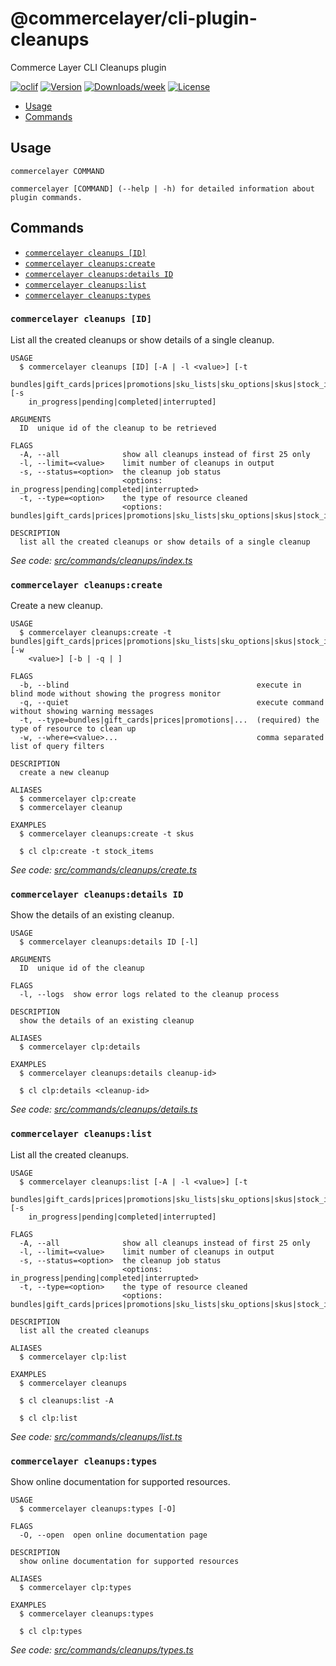 # @commercelayer/cli-plugin-cleanups

Commerce Layer CLI Cleanups plugin

[![oclif](https://img.shields.io/badge/cli-oclif-brightgreen.svg)](https://oclif.io)
[![Version](https://img.shields.io/npm/v/@commercelayer/cli-plugin-cleanups.svg)](https://npmjs.org/package/@commercelayer/cli-plugin-cleanups)
[![Downloads/week](https://img.shields.io/npm/dw/@commercelayer/cli-plugin-cleanups.svg)](https://npmjs.org/package/@commercelayer/cli-plugin-cleanups)
[![License](https://img.shields.io/npm/l/@commercelayer/cli-plugin-cleanups.svg)](https://github.com/@commercelayer/cli-plugin-cleanups/blob/master/package.json)

<!-- toc -->

* [Usage](#usage)
* [Commands](#commands)
<!-- tocstop -->
## Usage
<!-- usage -->

```sh-session
commercelayer COMMAND

commercelayer [COMMAND] (--help | -h) for detailed information about plugin commands.
```
<!-- usagestop -->
## Commands
<!-- commands -->

* [`commercelayer cleanups [ID]`](#commercelayer-cleanups-id)
* [`commercelayer cleanups:create`](#commercelayer-cleanupscreate)
* [`commercelayer cleanups:details ID`](#commercelayer-cleanupsdetails-id)
* [`commercelayer cleanups:list`](#commercelayer-cleanupslist)
* [`commercelayer cleanups:types`](#commercelayer-cleanupstypes)

### `commercelayer cleanups [ID]`

List all the created cleanups or show details of a single cleanup.

```sh-session
USAGE
  $ commercelayer cleanups [ID] [-A | -l <value>] [-t
    bundles|gift_cards|prices|promotions|sku_lists|sku_options|skus|stock_items] [-s
    in_progress|pending|completed|interrupted]

ARGUMENTS
  ID  unique id of the cleanup to be retrieved

FLAGS
  -A, --all              show all cleanups instead of first 25 only
  -l, --limit=<value>    limit number of cleanups in output
  -s, --status=<option>  the cleanup job status
                         <options: in_progress|pending|completed|interrupted>
  -t, --type=<option>    the type of resource cleaned
                         <options: bundles|gift_cards|prices|promotions|sku_lists|sku_options|skus|stock_items>

DESCRIPTION
  list all the created cleanups or show details of a single cleanup
```

_See code: [src/commands/cleanups/index.ts](https://github.com/commercelayer/commercelayer-cli-plugin-cleanups/blob/main/src/commands/cleanups/index.ts)_

### `commercelayer cleanups:create`

Create a new cleanup.

```sh-session
USAGE
  $ commercelayer cleanups:create -t bundles|gift_cards|prices|promotions|sku_lists|sku_options|skus|stock_items [-w
    <value>] [-b | -q | ]

FLAGS
  -b, --blind                                          execute in blind mode without showing the progress monitor
  -q, --quiet                                          execute command without showing warning messages
  -t, --type=bundles|gift_cards|prices|promotions|...  (required) the type of resource to clean up
  -w, --where=<value>...                               comma separated list of query filters

DESCRIPTION
  create a new cleanup

ALIASES
  $ commercelayer clp:create
  $ commercelayer cleanup

EXAMPLES
  $ commercelayer cleanups:create -t skus

  $ cl clp:create -t stock_items
```

_See code: [src/commands/cleanups/create.ts](https://github.com/commercelayer/commercelayer-cli-plugin-cleanups/blob/main/src/commands/cleanups/create.ts)_

### `commercelayer cleanups:details ID`

Show the details of an existing cleanup.

```sh-session
USAGE
  $ commercelayer cleanups:details ID [-l]

ARGUMENTS
  ID  unique id of the cleanup

FLAGS
  -l, --logs  show error logs related to the cleanup process

DESCRIPTION
  show the details of an existing cleanup

ALIASES
  $ commercelayer clp:details

EXAMPLES
  $ commercelayer cleanups:details cleanup-id>

  $ cl clp:details <cleanup-id>
```

_See code: [src/commands/cleanups/details.ts](https://github.com/commercelayer/commercelayer-cli-plugin-cleanups/blob/main/src/commands/cleanups/details.ts)_

### `commercelayer cleanups:list`

List all the created cleanups.

```sh-session
USAGE
  $ commercelayer cleanups:list [-A | -l <value>] [-t
    bundles|gift_cards|prices|promotions|sku_lists|sku_options|skus|stock_items] [-s
    in_progress|pending|completed|interrupted]

FLAGS
  -A, --all              show all cleanups instead of first 25 only
  -l, --limit=<value>    limit number of cleanups in output
  -s, --status=<option>  the cleanup job status
                         <options: in_progress|pending|completed|interrupted>
  -t, --type=<option>    the type of resource cleaned
                         <options: bundles|gift_cards|prices|promotions|sku_lists|sku_options|skus|stock_items>

DESCRIPTION
  list all the created cleanups

ALIASES
  $ commercelayer clp:list

EXAMPLES
  $ commercelayer cleanups

  $ cl cleanups:list -A

  $ cl clp:list
```

_See code: [src/commands/cleanups/list.ts](https://github.com/commercelayer/commercelayer-cli-plugin-cleanups/blob/main/src/commands/cleanups/list.ts)_

### `commercelayer cleanups:types`

Show online documentation for supported resources.

```sh-session
USAGE
  $ commercelayer cleanups:types [-O]

FLAGS
  -O, --open  open online documentation page

DESCRIPTION
  show online documentation for supported resources

ALIASES
  $ commercelayer clp:types

EXAMPLES
  $ commercelayer cleanups:types

  $ cl clp:types
```

_See code: [src/commands/cleanups/types.ts](https://github.com/commercelayer/commercelayer-cli-plugin-cleanups/blob/main/src/commands/cleanups/types.ts)_
<!-- commandsstop -->
